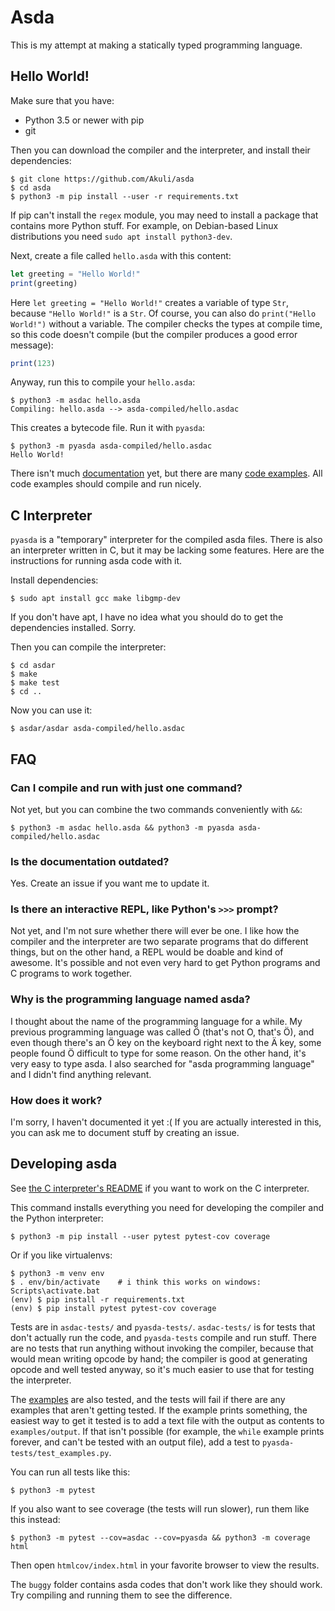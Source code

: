 # Asda

This is my attempt at making a statically typed programming language.


## Hello World!

Make sure that you have:

- Python 3.5 or newer with pip
- git

Then you can download the compiler and the interpreter, and install
their dependencies:

```
$ git clone https://github.com/Akuli/asda
$ cd asda
$ python3 -m pip install --user -r requirements.txt
```

If pip can't install the `regex` module, you may need to install a package that
contains more Python stuff. For example, on Debian-based Linux distributions
you need `sudo apt install python3-dev`.

Next, create a file called `hello.asda` with this content:

```js
let greeting = "Hello World!"
print(greeting)
```

Here `let greeting = "Hello World!"` creates a variable of type `Str`, because
`"Hello World!"` is a `Str`. Of course, you can also do `print("Hello World!")`
without a variable. The compiler checks the types at compile time, so this code
doesn't compile (but the compiler produces a good error message):

```js
print(123)
```

Anyway, run this to compile your `hello.asda`:

```
$ python3 -m asdac hello.asda
Compiling: hello.asda --> asda-compiled/hello.asdac
```

This creates a bytecode file. Run it with `pyasda`:

```
$ python3 -m pyasda asda-compiled/hello.asdac
Hello World!
```

There isn't much [documentation](docs/) yet, but there are many
[code examples](examples/). All code examples should compile and run nicely.

## C Interpreter

`pyasda` is a "temporary" interpreter for the compiled asda files. There is
also an interpreter written in C, but it may be lacking some features. Here are
the instructions for running asda code with it.

Install dependencies:

```
$ sudo apt install gcc make libgmp-dev
```

If you don't have apt, I have no idea what you should do to get the
dependencies installed. Sorry.

Then you can compile the interpreter:

```
$ cd asdar
$ make
$ make test
$ cd ..
```

Now you can use it:

```
$ asdar/asdar asda-compiled/hello.asdac
```


## FAQ

### Can I compile and run with just one command?

Not yet, but you can combine the two commands conveniently with `&&`:

```
$ python3 -m asdac hello.asda && python3 -m pyasda asda-compiled/hello.asdac
```

### Is the documentation outdated?

Yes. Create an issue if you want me to update it.

### Is there an interactive REPL, like Python's `>>>` prompt?

Not yet, and I'm not sure whether there will ever be one. I like how the
compiler and the interpreter are two separate programs that do different things,
but on the other hand, a REPL would be doable and kind of awesome. It's possible
and not even very hard to get Python programs and C programs to work together.

### Why is the programming language named asda?

I thought about the name of the programming language for a while. My previous
programming language was called Ö (that's not O, that's Ö), and even though
there's an Ö key on the keyboard right next to the Ä key, some people found Ö
difficult to type for some reason. On the other hand, it's very easy to type
asda. I also searched for "asda programming language" and I didn't find
anything relevant.

### How does it work?

I'm sorry, I haven't documented it yet :( If you are actually interested
in this, you can ask me to document stuff by creating an issue.


## Developing asda

See [the C interpreter's README](asdar/README.md) if you want to work on the C
interpreter.

This command installs everything you need for developing the compiler and the
Python interpreter:

```
$ python3 -m pip install --user pytest pytest-cov coverage
```

Or if you like virtualenvs:

```
$ python3 -m venv env
$ . env/bin/activate    # i think this works on windows:  Scripts\activate.bat
(env) $ pip install -r requirements.txt
(env) $ pip install pytest pytest-cov coverage
```

Tests are in `asdac-tests/` and `pyasda-tests/`. `asdac-tests/` is for tests
that don't actually run the code, and `pyasda-tests` compile and run stuff.
There are no tests that run anything without invoking the compiler, because that
would mean writing opcode by hand; the compiler is good at generating opcode and
well tested anyway, so it's much easier to use that for testing the interpreter.

The [examples](examples/) are also tested, and the tests will fail if there are
any examples that aren't getting tested. If the example prints something, the
easiest way to get it tested is to add a text file with the output as contents
to `examples/output`. If that isn't possible (for example, the `while` example
prints forever, and can't be tested with an output file), add a test to
`pyasda-tests/test_examples.py`.

You can run all tests like this:

```
$ python3 -m pytest
```

If you also want to see coverage (the tests will run slower), run them like
this instead:

```
$ python3 -m pytest --cov=asdac --cov=pyasda && python3 -m coverage html
```

Then open `htmlcov/index.html` in your favorite browser to view the results.

The `buggy` folder contains asda codes that don't work like they should
work. Try compiling and running them to see the difference.
